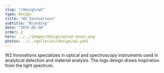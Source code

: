 ```yaml
---
slug: "/design/w2"
type: design
title: "W2 Innovations"
subtitle: "Branding"
date: "2015-05-30"
order: 2
hero: ../../images/design/w2/w2-cover.png
photos: ../../galleries/design/w2.yaml
---
```


W2 Innovations specializes in optical and spectroscopy instruments used in analytical detection and material analysis. The logo design draws inspiration from the light spectrum.